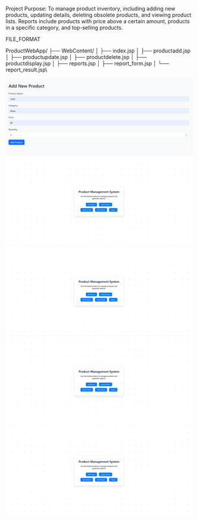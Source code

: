 Project Purpose:
To manage product inventory, including adding new products, updating details, deleting obsolete
products, and viewing product lists. Reports include products with price above a certain amount,
products in a specific category, and top-selling products.

FILE_FORMAT

ProductWebApp/
├── WebContent/
│ ├── index.jsp
│ ├── productadd.jsp
│ ├── productupdate.jsp
│ ├── productdelete.jsp
│ ├── productdisplay.jsp
│ ├── reports.jsp
│ ├── report_form.jsp
│ └── report_result.jsp\

![image alt](Output/Productadd.png.png)
![image alt](https://github.com/AMITHGOWDAHM/PRODUCT_MANAGEMENT_SYSTEM/blob/main/Output/Screenshot%202025-05-29%20213352.png)
![image alt](https://github.com/AMITHGOWDAHM/PRODUCT_MANAGEMENT_SYSTEM/blob/main/Output/Screenshot%202025-05-29%20213352.png)
![image alt](https://github.com/AMITHGOWDAHM/PRODUCT_MANAGEMENT_SYSTEM/blob/main/Output/Screenshot%202025-05-29%20213352.png)
![image alt](https://github.com/AMITHGOWDAHM/PRODUCT_MANAGEMENT_SYSTEM/blob/main/Output/Screenshot%202025-05-29%20213352.png)



